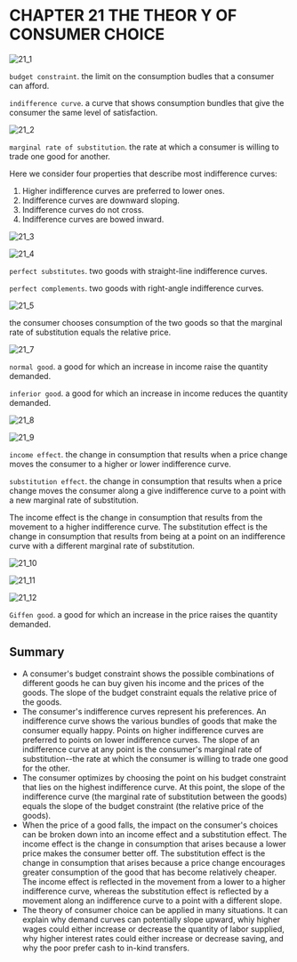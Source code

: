 # CHAPTER 21 THE THEOR Y OF CONSUMER CHOICE



![21_1](res/21_1.png)

`budget constraint`. the limit on the consumption budles that a consumer can afford.

`indifference curve`. a curve that shows consumption bundles that give the consumer the same level of satisfaction.

![21_2](res/21_2.png)

`marginal rate of substitution`. the rate at which a consumer is willing to trade one good for another.

Here we consider four properties that describe most indifference curves:

1. Higher indifference curves are preferred to lower ones.
2. Indifference curves are downward sloping.
3. Indifference curves do not cross.
4. Indifference curves are bowed inward.

![21_3](res/21_3.png)

![21_4](res/21_4.png)

`perfect substitutes`. two goods with straight-line indifference curves.

`perfect complements`. two goods with right-angle indifference curves.

![21_5](res/21_5.png)

the consumer chooses consumption of the two goods so that the marginal rate of substitution equals the relative price.

![21_7](res/21_7.png)

`normal good`. a good for which an increase in income raise the quantity demanded.

`inferior good`. a good for which an increase in income reduces the quantity demanded.

![21_8](res/21_8.png)

![21_9](res/21_9.png)

`income effect`. the change in consumption that results when a price change moves the consumer to a higher or lower indifference curve.

`substitution effect`. the change in consumption that results when a price change moves the consumer along a give indifference curve to a point with a new marginal rate of substitution.

The income effect is the change in consumption that results from the movement to a higher indifference curve. The substitution effect is the change in consumption that results from being at a point on an indifference curve with a different marginal rate of substitution.

![21_10](res/21_10.png)

![21_11](res/21_11.png)

![21_12](res/21_12.png)

`Giffen good`. a good for which an increase in the price raises the quantity demanded.



## Summary

- A consumer's budget constraint shows the possible combinations of different goods he can buy given his income and the prices of the goods. The slope of the budget constraint equals the relative price of the goods.
- The consumer's indifference curves represent his preferences. An indifference curve shows the various bundles of goods that make the consumer equally happy. Points on higher indifference curves are preferred to points on lower indifference curves. The slope of an indifference curve at any point is the consumer's marginal rate of substitution--the rate at which the consumer is willing to trade one good for the other.
- The consumer optimizes by choosing the point on his budget constraint that lies on the highest indifference curve. At this point, the slope of the indifference curve (the marginal rate of substitution between the goods) equals the slope of the budget constraint (the relative price of the goods).
- When the price of a good falls, the impact on the consumer's choices can be broken down into an income effect and a substitution effect. The income effect is the change in consumption that arises because a lower price makes the consumer better off. The substitution effect is the change in consumption that arises because a price change encourages greater consumption of the good that has become relatively cheaper. The income effect is reflected in the movement from a lower to a higher indifference curve, whereas the substitution effect is reflected by a movement along an indifference curve to a point with a different slope.
- The theory of consumer choice can be applied in many situations. It can explain why demand curves can potentially slope upward, whiy higher wages could either increase or decrease the quantity of labor supplied, why higher interest rates could either increase or decrease saving, and why the poor prefer cash to in-kind transfers.

